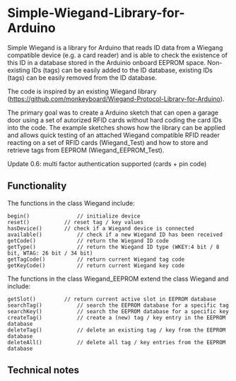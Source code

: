 # Simple-Wiegand-Library-for-Arduino

Simple Wiegand is a library for Arduino that reads ID data from a Wiegang compatible device (e.g. a card reader) and is able to check the existence of this ID in a database stored in the Arduinio onboard EEPROM space. Non-existing IDs (tags) can be easily added to the ID database, existing IDs (tags) can be easily removed from the ID database.

The code is inspired by an existing Wiegand library (https://github.com/monkeyboard/Wiegand-Protocol-Library-for-Arduino).

The primary goal was to create a Arduino sketch that can open a garage door using a set of autorized RFID cards without hard coding the card IDs into the code. The example sketches shows how the library can be applied and allows quick testing of an attached Wiegand compatible RFID reader reacting on a set of RFID cards (Wiegand_Test) and how to store and retrieve tags from EEPROM (Wiegand_EEPROM_Test).

Update 0.6: multi factor authentication supported (cards + pin code)

## Functionality
The functions in the class Wiegand include:
```
begin()               // initialize device
reset()		      // reset tag / key values
hasDevice()	      // check if a Wiegand device is connected
available()           // check if a new Wiegand ID has been received
getCode()             // return the Wiegand ID code
getType()             // return the Wiegand ID type (WKEY:4 bit / 8 bit, WTAG: 26 bit / 34 bit)
getTagCode()	      // return current Wiegand tag code
getKeyCode()	      // return current Wiegand key code
```

The functions in the class Wiegand_EEPROM extend the class Wiegand and include:
```
getSlot()	      // return current active slot in EEPROM database
searchTag()           // search the EEPROM database for a specific tag
searchKey()           // search the EEPROM database for a specific key
createTag()           // create a (new) tag / key entry in the EEPROM database
deleteTag()           // delete an existing tag / key from the EEPROM database
deleteAll()           // delete all tag / key entries from the EEPROM database
```

## Technical notes
<to be added>
